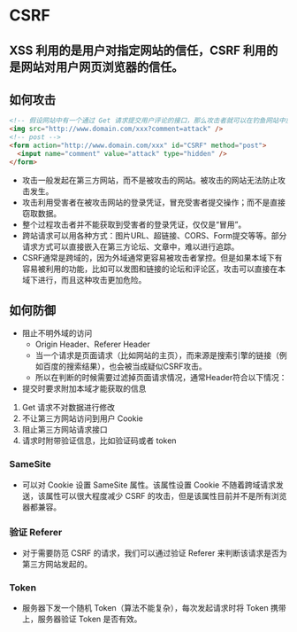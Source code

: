 # CSRF

## XSS 利用的是用户对指定网站的信任，CSRF 利用的是网站对用户网页浏览器的信任。

## 如何攻击

```html
<!-- 假设网站中有一个通过 Get 请求提交用户评论的接口，那么攻击者就可以在钓鱼网站中加入一个图片，图片的地址就是评论接口 -->
<img src="http://www.domain.com/xxx?comment=attack" />
<!-- post -->
<form action="http://www.domain.com/xxx" id="CSRF" method="post">
  <input name="comment" value="attack" type="hidden" />
</form>
```
- 攻击一般发起在第三方网站，而不是被攻击的网站。被攻击的网站无法防止攻击发生。
- 攻击利用受害者在被攻击网站的登录凭证，冒充受害者提交操作；而不是直接窃取数据。
- 整个过程攻击者并不能获取到受害者的登录凭证，仅仅是“冒用”。
- 跨站请求可以用各种方式：图片URL、超链接、CORS、Form提交等等。部分请求方式可以直接嵌入在第三方论坛、文章中，难以进行追踪。
- CSRF通常是跨域的，因为外域通常更容易被攻击者掌控。但是如果本域下有容易被利用的功能，比如可以发图和链接的论坛和评论区，攻击可以直接在本域下进行，而且这种攻击更加危险。

## 如何防御
- 阻止不明外域的访问
  - Origin Header、Referer Header
  - 当一个请求是页面请求（比如网站的主页），而来源是搜索引擎的链接（例如百度的搜索结果），也会被当成疑似CSRF攻击。
  - 所以在判断的时候需要过滤掉页面请求情况，通常Header符合以下情况：
- 提交时要求附加本域才能获取的信息
1. Get 请求不对数据进行修改
2. 不让第三方网站访问到用户 Cookie
3. 阻止第三方网站请求接口
4. 请求时附带验证信息，比如验证码或者 token
### SameSite
- 可以对 Cookie 设置 SameSite 属性。该属性设置 Cookie 不随着跨域请求发送，该属性可以很大程度减少 CSRF 的攻击，但是该属性目前并不是所有浏览器都兼容。
### 验证 Referer
- 对于需要防范 CSRF 的请求，我们可以通过验证 Referer 来判断该请求是否为第三方网站发起的。
### Token
- 服务器下发一个随机 Token（算法不能复杂），每次发起请求时将 Token 携带上，服务器验证 Token 是否有效。